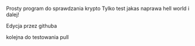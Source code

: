 Prosty program do sprawdzania krypto
Tylko test
jakas naprawa
hell world i dalej!

Edycja przez githuba

kolejna do testowania pull

